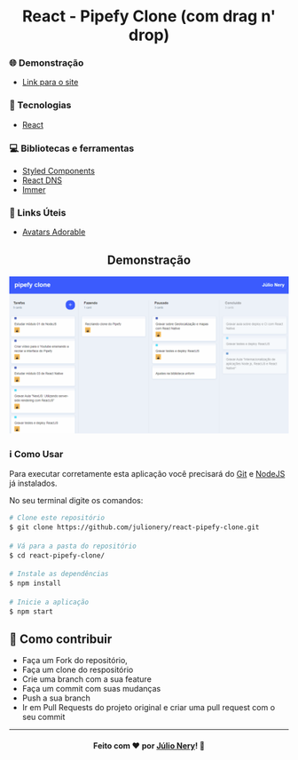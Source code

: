 <h1 align="center">React - Pipefy Clone (com drag n' drop)</h1>

### :globe_with_meridians: Demonstração
- [Link para o site](https://julio-nery-pipefy-clone.netlify.app/)

### :rocket: Tecnologias
 - [React](https://reactjs.org/ "ReactJS")

### :computer: Bibliotecas e ferramentas
 - [Styled Components](https://styled-components.com/)
 - [React DNS](https://react-dnd.github.io/react-dnd/docs/overview)
 - [Immer](https://immerjs.github.io/immer/docs/introduction)
 
### :link: Links Úteis
- [Avatars Adorable](http://avatars.adorable.io/)

<h2 align="center">Demonstração</h2>

![](https://github.com/julionery/docs/blob/master/geral/pipefy-clone.gif?raw=true)

### :information_source: Como Usar

Para executar corretamente esta aplicação você precisará do [Git](https://git-scm.com) e [NodeJS](https://nodejs.org/en/) já instalados. 

No seu terminal digite os comandos:

```bash
# Clone este repositório
$ git clone https://github.com/julionery/react-pipefy-clone.git

# Vá para a pasta do repositório
$ cd react-pipefy-clone/

# Instale as dependências
$ npm install

# Inicie a aplicação
$ npm start

```

## :link: Como contribuir

- Faça um Fork do repositório,
- Faça um clone do respositório
- Crie uma branch com a sua feature
- Faça um commit com suas mudanças
- Push a sua branch
- Ir em Pull Requests do projeto original e criar uma pull request com o seu commit

---

<h4 align="center">
    Feito com ❤ por <a href="https://www.linkedin.com/in/julio-nery/" target="_blank">Júlio Nery</a>!
    <g-emoji class="g-emoji" alias="wave" fallback-src="https://github.githubassets.com/images/icons/emoji/unicode/1f44b.png">👋</g-emoji>
</h4>
